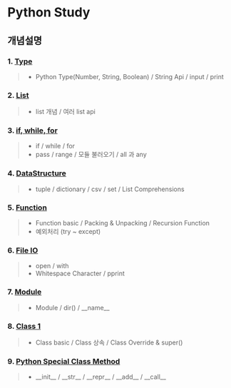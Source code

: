 # Python Study

## 개념설명
### 1. [Type](https://github.com/Lee-KyungSeok/Python-Study/tree/master/Type)
> - Python Type(Number, String, Boolean) / String Api / input / print

### 2. [List](https://github.com/Lee-KyungSeok/Python-Study/tree/master/List)
> - list 개념 / 여러 list api

### 3. [if, while, for](https://github.com/Lee-KyungSeok/Python-Study/tree/master/If%2CWhile%2CFor)
> - if / while / for
> - pass / range / 모듈 불러오기 / all 과 any

### 4. [DataStructure](https://github.com/Lee-KyungSeok/Python-Study/tree/master/DataStructure)
> - tuple / dictionary / csv / set / List Comprehensions

### 5. [Function](https://github.com/Lee-KyungSeok/Python-Study/tree/master/Function)
> - Function basic / Packing & Unpacking / Recursion Function
> - 예외처리 (try ~ except)

### 6. [File IO](https://github.com/Lee-KyungSeok/Python-Study/tree/master/FileIO)
> - open / with
> - Whitespace Character / pprint

### 7. [Module](https://github.com/Lee-KyungSeok/Python-Study/tree/master/Module)
> - Module / dir() / \_\_name\_\_

### 8. [Class 1](https://github.com/Lee-KyungSeok/Python-Study/tree/master/Class)
> - Class basic / Class 상속 / Class Override & super()

### 9. [Python Special Class Method](https://github.com/Lee-KyungSeok/Python-Study/tree/master/SpecialMethod)
> - \_\_init\_\_ / \_\_str\_\_ / \_\_repr\_\_ / \_\_add\_\_ / \_\_call\_\_
